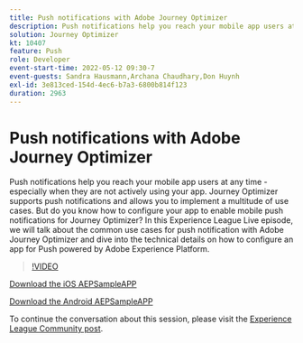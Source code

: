 ```yaml
---
title: Push notifications with Adobe Journey Optimizer
description: Push notifications help you reach your mobile app users at any time - especially when they are not actively using your app. Journey Optimizer supports push not… (Descriptions should be between 60 and 160 characters)
solution: Journey Optimizer
kt: 10407
feature: Push
role: Developer
event-start-time: 2022-05-12 09:30-7
event-guests: Sandra Hausmann,Archana Chaudhary,Don Huynh
exl-id: 3e813ced-154d-4ec6-b7a3-6800b814f123
duration: 2963
---
```

# Push notifications with Adobe Journey Optimizer

Push notifications help you reach your mobile app users at any time - especially when they are not actively using your app. Journey Optimizer supports push notifications and allows you to implement a multitude of use cases. But do you know how to configure your app to enable mobile push notifications for Journey Optimizer? In this Experience League Live episode, we will talk about the common use cases for push notification with Adobe Journey Optimizer and dive into the technical details on how to configure an app for Push powered by Adobe Experience Platform.

>[!VIDEO](https://video.tv.adobe.com/v/342810/?quality=12&learn=on)

[Download the iOS AEPSampleAPP](https://github.com/adobe/aepsdk-sample-app-ios)

[Download the Android AEPSampleAPP](https://github.com/adobe/aepsdk-sample-app-android)

To continue the conversation about this session, please visit the [Experience League Community post](https://experienceleaguecommunities.adobe.com/t5/journey-optimizer-discussions/experience-league-live-post-session-discussion-push/td-p/451869).
